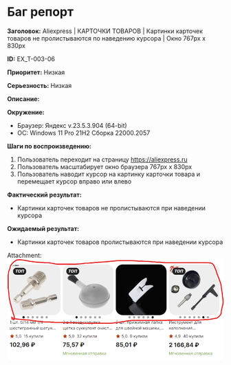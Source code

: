 # Баг репорт

**Заголовок:**  Aliexpress | КАРТОЧКИ ТОВАРОВ | Картинки карточек товаров не пролистываются по наведению курсора | Окно 767px x 830px

**ID:** EX_T-003-06

 **Приоритет:** Низкая

 **Серьезность:** Низкая

**Описание:**

**Окружение:**  

* Браузер: Яндекс v.23.5.3.904 (64-bit)
* OC: Windows 11 Pro 21H2 Сборка 22000.2057

**Шаги по воспроизведению:**

1. Пользователь переходит на страницу <https://aliexpress.ru>
2. Пользователь масштабирует окно браузера 767px x 830px
3. Пользователь наводит курсор на картинку карточки товара и перемещает курсор вправо или влево

**Фактический результат:**

* Картинки карточек товаров не пролистываются при наведении курсора

**Ожидаемый результат:**

* Картинки карточек товаров пролистываются при наведении курсора

Attachment:  
![Изображение 3.6](../assets/img_ex_t/product_card_auto.png "Авто скролл")
